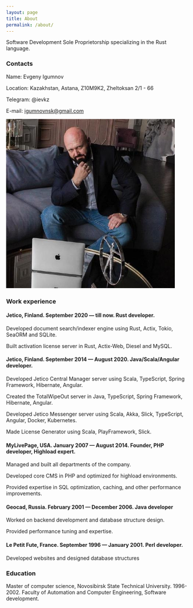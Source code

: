 ```yaml
---
layout: page
title: About
permalink: /about/
---
```

Software Development Sole Proprietorship specializing in the Rust language.

### Contacts
Name: Evgeny Igumnov

Location: Kazakhstan, Astana, Z10M9K2, Zheltoksan 2/1 - 66

Telegram: @ievkz  

E-mail: igumnovnsk@gmail.com

![Evgeny Igumnov](igumnov.jpg)

### Work experience

#### Jetico, Finland. September 2020 — till now. Rust developer.

Developed document search/indexer engine using Rust, Actix, Tokio, SeaORM and SQLite.

Built activation license server in Rust, Actix-Web, Diesel and MySQL.

#### Jetico, Finland. September 2014 — August 2020. Java/Scala/Angular developer.

Developed Jetico Central Manager server using Scala, TypeScript, Spring Framework, Hibernate, Angular.

Created the TotalWipeOut server in Java, TypeScript, Spring Framework, Hibernate, Angular.

Developed Jetico Messenger server using Scala, Akka, Slick, TypeScript, Angular, Docker, Kubernetes.

Made License Generator using Scala, PlayFramework, Slick.

#### MyLivePage, USA. January 2007 — August 2014. Founder, PHP developer, Highload expert.

Managed and built all departments of the company.

Developed core CMS in PHP and optimized for highload environments.

Provided expertise in SQL optimization, caching, and other performance improvements.

#### Geocad, Russia. February 2001 — December 2006. Java developer

Worked on backend development and database structure design.

Provided performance tuning and expertise.

#### Le Petit Fute, France. September 1996 — January 2001. Perl developer.

Developed websites and designed database structures

### Education

Master of computer science, Novosibirsk State Technical University. 1996-2002. Faculty of Automation and Computer Engineering, Software development.


